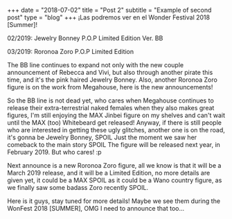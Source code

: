 +++
date = "2018-07-02"
title = "Post 2"
subtitle = "Example of second post"
type = "blog"
+++
¡Las podremos ver en el Wonder Festival 2018 [Summer]!

02/2019: Jewelry Bonney P.O.P Limited Edition Ver. BB

03/2019: Roronoa Zoro P.O.P Limited Edition

The BB line continues to expand not only with the new couple announcement of Rebecca and Vivi, but also through another pirate this time, and it's the pink haired Jewelry Bonney. Also, another Roronoa Zoro figure is on the work from Megahouse, here is the new announcements!


So the BB line is not dead yet, who cares when Megahouse continues to release their extra-terrestrial naked females when they also makes great figures, I'm still enjoying the MAX Jinbei figure on my shelves and can't wait until the MAX (too) Whitebeard get released! Anyway, if there is still people who are interested in getting these ugly glitches, another one is on the road, it's gonna be Jewelry Bonney, SPOIL Just the moment we saw her comeback to the main story SPOIL The figure will be released next year, in February 2019. But who cares! :p

Next announce is a new Roronoa Zoro figure, all we know is that it will be a March 2019 release, and it will be a Limited Edition, no more details are given yet, it could be a MAX SPOIL as it could be a Wano country figure, as we finally saw some badass Zoro recently SPOIL.

Here is it guys, stay tuned for more details! Maybe we see them during the WonFest 2018 [SUMMER], OMG I need to announce that too...